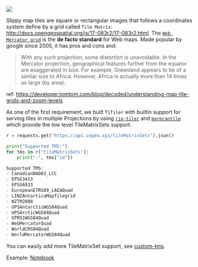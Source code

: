 
![](https://user-images.githubusercontent.com/10407788/98733872-30ae3f80-236f-11eb-9c98-6ecbc43f0756.png)

Slippy map tiles are square or rectangular images that follows a coordinates system define by a grid called `Tile Matrix`: http://docs.opengeospatial.org/is/17-083r2/17-083r2.html. The [`Web Mercator grid`](https://en.wikipedia.org/wiki/Web_Mercator_projection) is the **de facto standard** for Web maps. Made popular by google since 2005, it has pros and cons and:

> With any such projection, some distortion is unavoidable. In the Mercator projection, geographical features further from the equator are exaggerated in size. For example, Greenland appears to be of a similar size to Africa. However, Africa is actually more than 14 times as large (by area).

ref: https://developer.tomtom.com/blog/decoded/understanding-map-tile-grids-and-zoom-levels


As one of the first requirement, we built `TiTiler` with builtin support for serving tiles in multiple Projections by using [`rio-tiler`](https://github.com/cogeotiff/rio-tiler) and [`morecantile`](https://github.com/developmentseed/morecantile) which provide the low level TileMatrixSets support.

```python
r = requests.get("https://api.cogeo.xyz/tileMatrixSets").json()

print("Supported TMS:")
for tms in r["tileMatrixSets"]:
    print("-", tms["id"])

Supported TMS:
- CanadianNAD83_LCC
- EPSG3413
- EPSG6933
- EuropeanETRS89_LAEAQuad
- LINZAntarticaMapTilegrid
- NZTM2000
- UPSAntarcticWGS84Quad
- UPSArcticWGS84Quad
- UTM31WGS84Quad
- WebMercatorQuad
- WorldCRS84Quad
- WorldMercatorWGS84Quad
```

You can easily add more TileMatrixSet support, see [custom-tms](concepts/customization/#custom-tms).


Example: [Notebook](examples/Working_with_nonWebMercatorTMS.ipynb)
